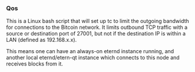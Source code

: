 ### Qos ###

This is a Linux bash script that will set up tc to limit the outgoing bandwidth for connections to the Bitcoin network. It limits outbound TCP traffic with a source or destination port of 27001, but not if the destination IP is within a LAN (defined as 192.168.x.x).

This means one can have an always-on eternd instance running, and another local eternd/etern-qt instance which connects to this node and receives blocks from it.
